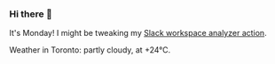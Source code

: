 ### Hi there :wave:

It's Monday! I might be tweaking my [Slack workspace analyzer action](https://github.com/bewuethr/slack-analyzer).

Weather in Toronto: partly cloudy, at +24°C.
